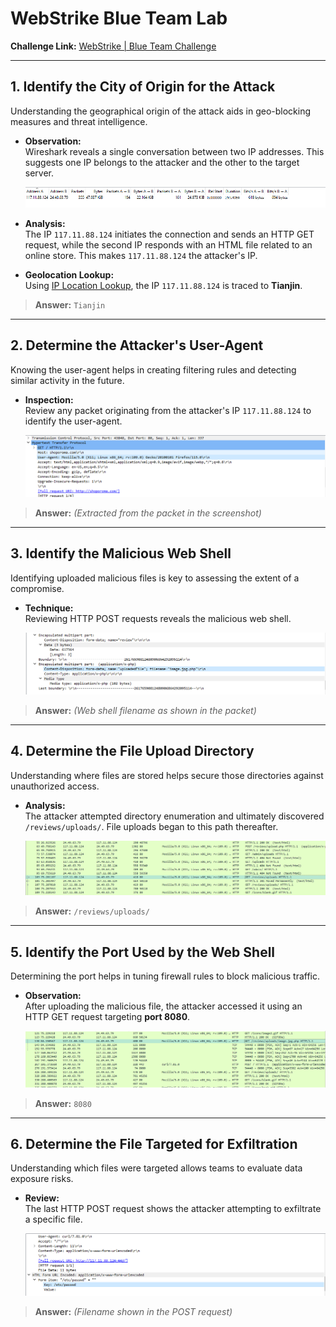 # WebStrike Blue Team Lab

**Challenge Link:** [WebStrike | Blue Team Challenge](https://cyberdefenders.org/blueteam-ctf-challenges/webstrike/)

---

## 1. Identify the City of Origin for the Attack

Understanding the geographical origin of the attack aids in geo-blocking measures and threat intelligence.

- **Observation:**  
  Wireshark reveals a single conversation between two IP addresses. This suggests one IP belongs to the attacker and the other to the target server.

  ![Conversations Overview](./img/WebStrike-1-1.png)

- **Analysis:**  
  The IP `117.11.88.124` initiates the connection and sends an HTTP GET request, while the second IP responds with an HTML file related to an online store. This makes `117.11.88.124` the attacker's IP.

- **Geolocation Lookup:**  
  Using [IP Location Lookup](https://www.iplocation.net/ip-lookup), the IP `117.11.88.124` is traced to **Tianjin**.

> **Answer:** `Tianjin`

---

## 2. Determine the Attacker's User-Agent

Knowing the user-agent helps in creating filtering rules and detecting similar activity in the future.

- **Inspection:**  
  Review any packet originating from the attacker's IP `117.11.88.124` to identify the user-agent.

  ![User-Agent Inspection](./img/WebStrike-2-1.png)

> **Answer:** *(Extracted from the packet in the screenshot)*

---

## 3. Identify the Malicious Web Shell

Identifying uploaded malicious files is key to assessing the extent of a compromise.

- **Technique:**  
  Reviewing HTTP POST requests reveals the malicious web shell.

  ![Web Shell Upload](./img/WebStrike-3-1.png)

> **Answer:** *(Web shell filename as shown in the packet)*

---

## 4. Determine the File Upload Directory

Understanding where files are stored helps secure those directories against unauthorized access.

- **Analysis:**  
  The attacker attempted directory enumeration and ultimately discovered `/reviews/uploads/`. File uploads began to this path thereafter.

  ![Upload Directory Discovery](./img/WebStrike-4-1.png)

> **Answer:** `/reviews/uploads/`

---

## 5. Identify the Port Used by the Web Shell

Determining the port helps in tuning firewall rules to block malicious traffic.

- **Observation:**  
  After uploading the malicious file, the attacker accessed it using an HTTP GET request targeting **port 8080**.

  ![Port 8080 Usage](./img/WebStrike-5-1.png)

> **Answer:** `8080`

---

## 6. Determine the File Targeted for Exfiltration

Understanding which files were targeted allows teams to evaluate data exposure risks.

- **Review:**  
  The last HTTP POST request shows the attacker attempting to exfiltrate a specific file.

  ![Exfiltration Attempt](./img/WebStrike-6-1.png)

> **Answer:** *(Filename shown in the POST request)*